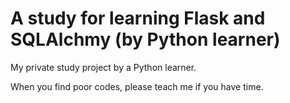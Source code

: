 
# A study for learning Flask and SQLAlchmy (by Python learner)

My private study project by a Python learner.

When you find poor codes, please teach me if you have time.
